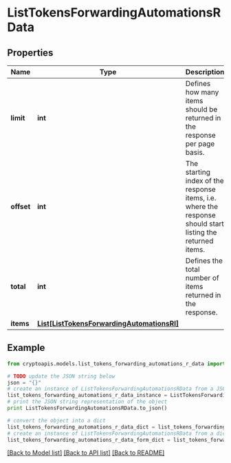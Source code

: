 # ListTokensForwardingAutomationsRData


## Properties
Name | Type | Description | Notes
------------ | ------------- | ------------- | -------------
**limit** | **int** | Defines how many items should be returned in the response per page basis. | 
**offset** | **int** | The starting index of the response items, i.e. where the response should start listing the returned items. | 
**total** | **int** | Defines the total number of items returned in the response. | 
**items** | [**List[ListTokensForwardingAutomationsRI]**](ListTokensForwardingAutomationsRI.md) |  | 

## Example

```python
from cryptoapis.models.list_tokens_forwarding_automations_r_data import ListTokensForwardingAutomationsRData

# TODO update the JSON string below
json = "{}"
# create an instance of ListTokensForwardingAutomationsRData from a JSON string
list_tokens_forwarding_automations_r_data_instance = ListTokensForwardingAutomationsRData.from_json(json)
# print the JSON string representation of the object
print ListTokensForwardingAutomationsRData.to_json()

# convert the object into a dict
list_tokens_forwarding_automations_r_data_dict = list_tokens_forwarding_automations_r_data_instance.to_dict()
# create an instance of ListTokensForwardingAutomationsRData from a dict
list_tokens_forwarding_automations_r_data_form_dict = list_tokens_forwarding_automations_r_data.from_dict(list_tokens_forwarding_automations_r_data_dict)
```
[[Back to Model list]](../README.md#documentation-for-models) [[Back to API list]](../README.md#documentation-for-api-endpoints) [[Back to README]](../README.md)


